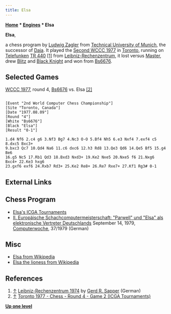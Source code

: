 ```yaml
---
title: Elsa
---
```

**[Home](Home "Home") * [Engines](Engines "Engines") * Elsa**

**Elsa**,

a chess program by [Ludwig Zagler](Ludwig_Zagler "Ludwig Zagler") from [Technical University of Munich](Technical_University_of_Munich "Technical University of Munich"), the successor of [Daja](Daja "Daja"). It played the [Second WCCC 1977](WCCC_1977 "WCCC 1977") in [Toronto](https://en.wikipedia.org/wiki/Toronto), running on [Telefunken](https://en.wikipedia.org/wiki/Telefunken) [TR 440](TR_440 "TR 440") <a id="cite-note-1" href="#cite-ref-1">[1]</a> from [Leibniz-Rechenzentrum](https://en.wikipedia.org/wiki/Leibniz-Rechenzentrum), it lost versus [Master](Master "Master"), drew [Blitz](Blitz "Blitz") and [Black Knight](Black_Knight "Black Knight") and won from [Bs6676](Bs6676 "Bs6676").

## Selected Games

[WCCC 1977](WCCC_1977 "WCCC 1977"), round 4, [Bs6676](Bs6676 "Bs6676") vs. Elsa <a id="cite-note-2" href="#cite-ref-2">[2]</a>

```

[Event "2nd World Computer Chess Championship"]
[Site "Toronto, Canada"]
[Date "1977.08.09"]
[Round "4"]
[White "Bs6676"]
[Black "Elsa"]
[Result "0-1"]

1.d4 Nf6 2.c4 g6 3.Nf3 Bg7 4.Nc3 O-O 5.Bf4 Nh5 6.e3 Nxf4 7.exf4 c5 8.dxc5 Bxc3+ 
9.bxc3 Qc7 10.Qd4 Na6 11.c6 dxc6 12.h3 Rd8 13.Qe3 Qd6 14.Qe5 Bf5 15.g4 Be6 
16.g5 Nc5 17.Rb1 Qd3 18.Bxd3 Nxd3+ 19.Ke2 Nxe5 20.Nxe5 f6 21.Nxg6 Bxc4+ 22.Ke3 hxg6 
23.gxf6 exf6 24.Rxb7 Rd3+ 25.Ke2 Re8+ 26.Re7 Rxe7+ 27.Kf1 Rg3# 0-1  

```

## External Links

## Chess Program

- [Elsa's ICGA Tournaments](https://www.game-ai-forum.org/icga-tournaments/program.php?id=433)
- [II. Europäische Schachcomputermeisterschaft: "Parwell" und "Elsa" als elektronische Vertreter Deutschlands](https://www.computerwoche.de/a/ii-europaeische-schachcomputermeisterschaft-parwell-und-elsa-als-elektronische-vertreter-deutschlands,1193707) September 14, 1979, [Computerwoche](Computerworld#Woche "Computerworld"), 37/1979 (German)

## Misc

- [Elsa from Wikipedia](https://en.wikipedia.org/wiki/Elsa)
- [Elsa the lioness from Wikipedia](https://en.wikipedia.org/wiki/Elsa_the_lioness)

## References

1. <a id="cite-ref-1" href="#cite-note-1">↑</a> [Leibniz-Rechenzentrum 1974](http://www.qslnet.de/member/dj4kw/lrz.htm) by [Gerd R. Sapper](http://www.qslnet.de/member/dj4kw/index.htm) (German)
1. <a id="cite-ref-2" href="#cite-note-2">↑</a> [Toronto 1977 - Chess - Round 4 - Game 2 (ICGA Tournaments)](https://www.game-ai-forum.org/icga-tournaments/round.php?tournament=18&round=4&id=2)

**[Up one level](Engines "Engines")**


